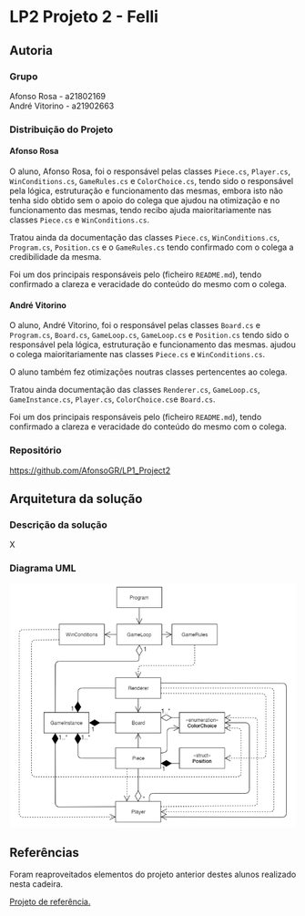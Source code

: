 # LP2 Projeto 2 - Felli

## Autoria

### Grupo

Afonso Rosa - a21802169  
André Vitorino - a21902663  

### Distribuição do Projeto

#### Afonso Rosa

O aluno, Afonso Rosa, foi o responsável pelas classes `Piece.cs`, `Player.cs`,
`WinConditions.cs`, `GameRules.cs` e `ColorChoice.cs`, tendo sido o responsável
pela lógica, estruturação e funcionamento das mesmas, embora isto não tenha sido
obtido sem o apoio do colega que ajudou na otimização e no funcionamento das
mesmas, tendo recibo ajuda maioritariamente nas classes `Piece.cs` e
`WinConditions.cs`.

Tratou ainda da documentação das classes `Piece.cs`, `WinConditions.cs`,
`Program.cs`, `Position.cs` e o `GameRules.cs` tendo confirmado com o colega a
credibilidade da mesma.

Foi um dos principais responsáveis pelo (ficheiro `README.md`), tendo
confirmado a clareza e veracidade do conteúdo do mesmo com o colega.

#### André Vitorino

O aluno, André Vitorino, foi o responsável pelas classes `Board.cs` e
`Program.cs`, `Board.cs`, `GameLoop.cs`, `GameLoop.cs` e `Position.cs` tendo
sido o responsável pela lógica, estruturação e funcionamento das mesmas.
ajudou o colega maioritariamente nas classes `Piece.cs` e `WinConditions.cs`.

O aluno também fez otimizações noutras classes pertencentes ao colega.

Tratou ainda documentação das classes `Renderer.cs`, `GameLoop.cs`,
`GameInstance.cs`, `Player.cs`, `ColorChoice.cs`e `Board.cs`.

Foi um dos principais responsáveis pelo (ficheiro `README.md`), tendo
confirmado a clareza e veracidade do conteúdo do mesmo com o colega.

### Repositório

<https://github.com/AfonsoGR/LP1_Project2>

## Arquitetura da solução

### Descrição da solução

X

### Diagrama UML

![diagramaUML](diagramaUML.png)

## Referências

Foram reaproveitados elementos do projeto anterior destes alunos realizado
nesta cadeira.

[Projeto de referência.](https://github.com/AfonsoGR/LP1_Projeto_1)
